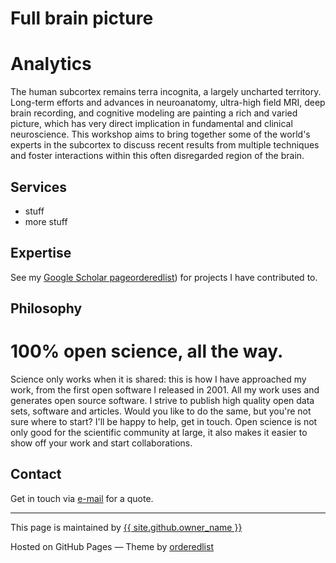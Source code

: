 # <a name="home"></a>Full brain picture
# Analytics

The human subcortex remains terra incognita, a largely uncharted territory. Long-term efforts and
advances in neuroanatomy, ultra-high field MRI, deep brain recording, and cognitive modeling are
painting a rich and varied picture, which has very direct implication in fundamental and clinical
neuroscience. This workshop aims to bring together some of the world's experts in the subcortex to
discuss recent results from multiple techniques and foster interactions within this often disregarded
region of the brain.

## <a name="services"></a>Services

- stuff
- more stuff

## <a names="expertise"></a>Expertise



See my  <a href="https://github.com/orderedlist">Google Scholar pageorderedlist</a>) for projects I have contributed to.


## <a names="philosophy"></a>Philosophy

# 100% open science, all the way.
Science only works when it is shared: this is how I have approached my work, from the first open software I released in 2001.
All my work uses and generates open source software. I strive to publish high quality open data sets, software and articles.
Would you like to do the same, but you're not sure where to start? I'll be happy to help, get in touch. Open science is not
only good for the scientific community at large, it also makes it easier to show off your work and start collaborations.


## <a name="contact"></a>Contact

Get in touch via <a href="mailto:info@fullbrainpicture.nl">e-mail</a> for a quote. 


---
 This page is maintained by <a href="{{ site.github.owner_url }}">{{ site.github.owner_name }}</a>
 
 Hosted on GitHub Pages &mdash; Theme by <a href="https://github.com/orderedlist">orderedlist</a>
